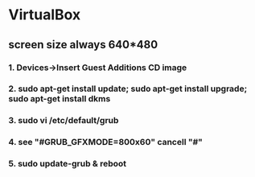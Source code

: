 # VirtualBox

## screen size always 640*480

### 1. Devices->Insert Guest Additions CD image

### 2. sudo apt-get install update; sudo apt-get install upgrade; sudo apt-get install dkms

### 3. sudo vi /etc/default/grub

### 4. see "#GRUB_GFXMODE=800x60" cancell "#"

### 5. sudo update-grub & reboot
